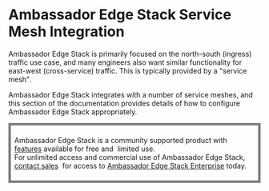 # Ambassador Edge Stack Service Mesh Integration

Ambassador Edge Stack is primarily focused on the north-south (ingress) traffic use case, and many engineers also want similar functionality for east-west (cross-service) traffic. This is typically provided by a "service mesh".

Ambassador Edge Stack integrates with a number of service meshes, and this section of the documentation provides details of how to configure Ambassador Edge Stack appropriately.

<div style="border: thick solid gray;padding:0.5em"> 

Ambassador Edge Stack is a community supported product with 
[features](getambassador.io/features) available for free and 
limited use. For unlimited access and commercial use of
Ambassador Edge Stack, [contact sales](https:/www.getambassador.io/contact) 
for access to [Ambassador Edge Stack Enterprise](/user-guide/ambassador-edge-stack-enterprise) today.

</div>
</p>